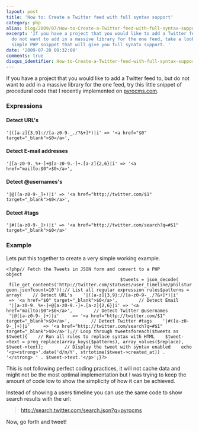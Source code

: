 ```yaml
---
layout: post
title: 'How to: Create a Twitter feed with full syntax support'
category: php
alias: blog/2009/07/How-to-Create-a-Twitter-feed-with-full-syntax-support/
excerpt: 'If you have a project that you would like to add a Twitter feed to, but
  do not want to add in a massive library for the one feed, take a look at this very
  simple PHP snippet that will give you full synatx support. '
date: '2009-07-28 09:32:00'
comments: true
disqus_identifier: How-to-Create-a-Twitter-feed-with-full-syntax-support
---
```


If you have a project that you would like to add a Twitter feed to, but do not want to add in a massive library for the one feed, try this little snippet of procedural code that I recently implemented on [pyrocms.com](pyrocms.com "PyroCMS - a modular open source CodeIgniter CMS").

### Expressions

#### Detect URL's

` '|([a-z]{3,9}://[a-z0-9-_./?&+]*)|i' => '<a href="$0" target="_blank">$0</a>', `

#### Detect E-mail addresses

` '|[a-z0-9._%+-]+@[a-z0-9.-]+.[a-z]{2,6}|i' => '<a href="mailto:$0">$0</a>', `

#### Detect @usernames's

` '|@([a-z0-9-_]+)|i' => '<a href="http://twitter.com/$1" target="_blank">$0</a>', `

#### Detect #tags

` '|#([a-z0-9-_]+)|i' => '<a href="http://twitter.com/search?q=#$1" target="_blank">$0</a>' `

### Example

Lets put this together to create a very simple working example.

`<?php// Fetch the Tweets in JSON form and convert to a PHP object                                                                                                           $tweets = json_decode(     file_get_contents('http://twitter.com/statuses/user_timeline/philsturgeon.json?count=10'));// List all regular expression rules$patterns = array(    // Detect URL's    '|([a-z]{3,9}://[a-z0-9-_./?&+]*)|i'     => '<a href="$0" target="_blank">$0</a>',        // Detect Email    '|[a-z0-9._%+-]+@[a-z0-9.-]+.[a-z]{2,6}|i' => '<a href="mailto:$0">$0</a>',        // Detect Twitter @usernames    '|@([a-z0-9-_]+)|i'     => '<a href="http://twitter.com/$1" target="_blank">$0</a>',        // Detect Twitter #tags    '|#([a-z0-9-_]+)|i'     => '<a href="http://twitter.com/search?q=#$1" target="_blank">$0</a>');// Loop through tweetsforeach($tweets as $tweet){    // Run all rules to replace syntax with HTML    $tweet->text = preg_replace(array_keys($patterns), array_values($replace), $tweet->text);        // Display the tweet with syntax enabled    echo '<p><strong>'.date('d/m/Y', strtotime($tweet->created_at)) . '</strong> ' . $tweet->text.'</p>';}?>`

This is not following perfect coding practices, it will not cache data and might not be the most optimal implementation but I was trying to keep the amount of code low to show the simplicity of how it can be achieved.

Instead of showing a users timeline you can use the same code to show search results with the url:

> http://search.twitter.com/search.json?q=pyrocms

Now, go forth and tweet!
